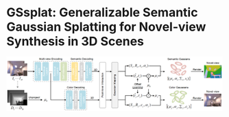 # GSsplat: Generalizable Semantic Gaussian Splatting for Novel-view Synthesis in 3D Scenes

![image](overall.png)

